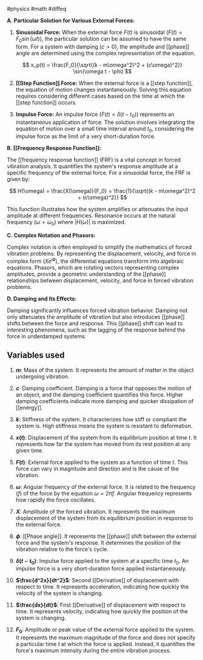 #physics #math #diffeq 

**A. Particular Solution for Various External Forces:**

1. **Sinusoidal Force:** When the external force $F(t)$ is sinusoidal ($F(t) = F_0 \sin(\omega t)$), the particular solution can be assumed to have the same form. For a system with damping ($c > 0$), the amplitude and [[phase]] angle are determined using the complex representation of the equation.

$$ x_p(t) = \frac{F_0}{\sqrt{(k - m\omega^2)^2 + (c\omega)^2}} \sin(\omega t - \phi) $$

2. **[[Step Function]] Force:** When the external force is a [[step function]], the equation of motion changes instantaneously. Solving this equation requires considering different cases based on the time at which the [[step function]] occurs.

3. **Impulse Force:** An impulse force ($F(t) = \delta(t - t_0)$) represents an instantaneous application of force. The solution involves integrating the equation of motion over a small time interval around $t_0$, considering the impulse force as the limit of a very short-duration force.

**B. [[Frequency Response Function]]:**

The [[frequency response function]] (FRF) is a vital concept in forced vibration analysis. It quantifies the system's response amplitude at a specific frequency of the external force. For a sinusoidal force, the FRF is given by:

$$ H(\omega) = \frac{X(\omega)}{F_0} = \frac{1}{\sqrt{(k - m\omega^2)^2 + (c\omega)^2}} $$

This function illustrates how the system amplifies or attenuates the input amplitude at different frequencies. Resonance occurs at the natural frequency ($\omega = \omega_0$) where $|H(\omega)|$ is maximized.

**C. Complex Notation and Phasors:**

Complex notation is often employed to simplify the mathematics of forced vibration problems. By representing the displacement, velocity, and force in complex form ($X e^{i\phi}$), the differential equations transform into algebraic equations. Phasors, which are rotating vectors representing complex amplitudes, provide a geometric understanding of the [[phase]] relationships between displacement, velocity, and force in forced vibration problems.

**D. Damping and Its Effects:**

Damping significantly influences forced vibration behavior. Damping not only attenuates the amplitude of vibration but also introduces [[phase]] shifts between the force and response. This [[phase]] shift can lead to interesting phenomena, such as the lagging of the response behind the force in underdamped systems.

## Variables used

1. **$m$**: Mass of the system. It represents the amount of matter in the object undergoing vibration.

2. **$c$**: Damping coefficient. Damping is a force that opposes the motion of an object, and the damping coefficient quantifies this force. Higher damping coefficients indicate more damping and quicker dissipation of [[energy]].

3. **$k$**: Stiffness of the system. It characterizes how stiff or compliant the system is. High stiffness means the system is resistant to deformation.

4. **$x(t)$**: Displacement of the system from its equilibrium position at time $t$. It represents how far the system has moved from its rest position at any given time.

5. **$F(t)$**: External force applied to the system as a function of time $t$. This force can vary in magnitude and direction and is the cause of the vibration.

6. **$\omega$**: Angular frequency of the external force. It is related to the frequency ($f$) of the force by the equation $\omega = 2\pi f$. Angular frequency represents how rapidly the force oscillates.

7. **$X$**: Amplitude of the forced vibration. It represents the maximum displacement of the system from its equilibrium position in response to the external force.

8. **$\phi$**: [[Phase angle]]. It represents the [[phase]] shift between the external force and the system's response. It determines the position of the vibration relative to the force's cycle.

9. **$\delta(t - t_0)$**: Impulse force applied to the system at a specific time $t_0$. An impulse force is a very short-duration force applied instantaneously.

10. **$\frac{d^2x}{dt^2}$**: Second [[Derivative]] of displacement with respect to time. It represents acceleration, indicating how quickly the velocity of the system is changing.

11. **$\frac{dx}{dt}$**: First [[Derivative]] of displacement with respect to time. It represents velocity, indicating how quickly the position of the system is changing.

12. **$F_0$**: Amplitude or peak value of the external force applied to the system. It represents the maximum magnitude of the force and does not specify a particular time $t$ at which the force is applied. Instead, it quantifies the force's maximum intensity during the entire vibration process.